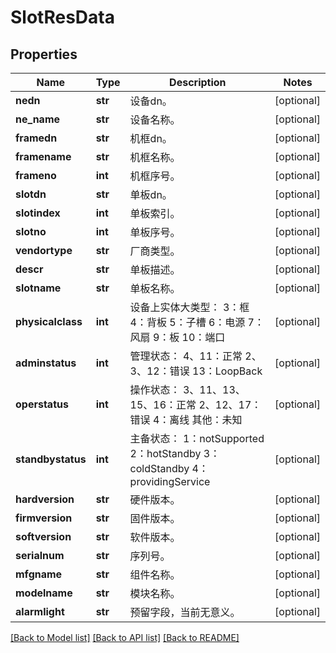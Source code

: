 # SlotResData

## Properties
Name | Type | Description | Notes
------------ | ------------- | ------------- | -------------
**nedn** | **str** | 设备dn。 | [optional] 
**ne_name** | **str** | 设备名称。 | [optional] 
**framedn** | **str** | 机框dn。 | [optional] 
**framename** | **str** | 机框名称。 | [optional] 
**frameno** | **int** | 机框序号。 | [optional] 
**slotdn** | **str** | 单板dn。 | [optional] 
**slotindex** | **int** | 单板索引。 | [optional] 
**slotno** | **int** | 单板序号。 | [optional] 
**vendortype** | **str** | 厂商类型。 | [optional] 
**descr** | **str** | 单板描述。 | [optional] 
**slotname** | **str** | 单板名称。 | [optional] 
**physicalclass** | **int** | 设备上实体大类型： 3：框 4：背板 5：子槽 6：电源 7：风扇 9：板 10：端口  | [optional] 
**adminstatus** | **int** | 管理状态： 4、11：正常 2、3、12：错误 13：LoopBack  | [optional] 
**operstatus** | **int** | 操作状态： 3、11、13、15、16：正常 2、12、17：错误 4：离线 其他：未知  | [optional] 
**standbystatus** | **int** | 主备状态： 1：notSupported 2：hotStandby 3：coldStandby 4：providingService  | [optional] 
**hardversion** | **str** | 硬件版本。 | [optional] 
**firmversion** | **str** | 固件版本。 | [optional] 
**softversion** | **str** | 软件版本。 | [optional] 
**serialnum** | **str** | 序列号。 | [optional] 
**mfgname** | **str** | 组件名称。 | [optional] 
**modelname** | **str** | 模块名称。 | [optional] 
**alarmlight** | **str** | 预留字段，当前无意义。 | [optional] 

[[Back to Model list]](../README.md#documentation-for-models) [[Back to API list]](../README.md#documentation-for-api-endpoints) [[Back to README]](../README.md)


